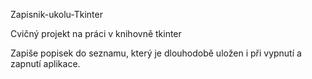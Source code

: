 Zapisnik-ukolu-Tkinter

Cvičný projekt na práci v knihovně tkinter

Zapiše popisek do seznamu, který je dlouhodobě uložen i při vypnutí a zapnutí aplikace. 
